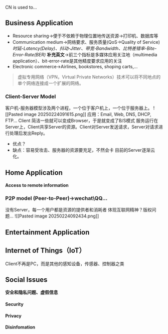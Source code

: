 CN is used to...
## Business Application
- Resource sharing->便于不依赖于物理位置地传送资源->打印机、数据库等
- Communication medium->网络要求、服务质量(QoS->Quality of Service)*时延-Latency(Delay)、抖动-Jitter、带宽-Bandwidth、比特差错率-Bite-Error-Rate(BER)* **补充英文**->前三个指标是多媒体应用关注地（multimedia application）、bit-error-rate是其他精度要求应用的关注
- Electronic commerce->Airlines, bookstores, shoping carts,...

> 虚拟专用网络（VPN，Virtual Private Networks）技术可以将不同地点的单个网络连接成一个扩展的网络。

### Client-Server Model
客户机-服务器模型涉及两个进程，一个位于客户机上，一个位于服务器上。
![[Pasted image 20250224091615.png]]
应用：Email, Web, DNS, DHCP, FTP...
Client 简洁一些就可以变成Browser，于是就变成了B/S模式
服务运行在Server上，Client共享Server的资源。Client对Server发送请求，Server对请求进行处理后发出Reply。
- 优点？
- 缺点：容易受攻击、服务器的资源要充足，不然会卡
目前的Server逐渐云化。  

## Home Application
#### Access to remote information
### P2P model (Peer-to-Peer)->wechat\QQ...
没有Server，每一个用户都是资源的提供者和消耗者
体现互联网精神？版权问题...
![[Pasted image 20250224092434.png]]
## Entertainment Application
## Internet of Things（IoT）
Client不再是PC，而是其他的感知设备，传感器、控制器之类
## Social Issues
**安全和隐私问题、虚假信息**
#### Security
#### Privacy
#### Disinfomation
